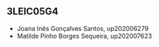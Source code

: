 ## 3LEIC05G4
- Joana Inês Gonçalves Santos, up202006279
- Matilde Pinho Borges Sequeira, up202007623
